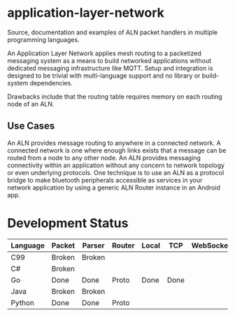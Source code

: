 # application-layer-network
Source, documentation and examples of ALN packet handlers in multiple programming languages.

An Application Layer Network applies mesh routing to a packetized messaging system as a means to build networked applications without dedicated messaging infrastructure like MQTT. Setup and integration is designed to be trivial with multi-language support and no library or build-system dependencies.

Drawbacks include that the routing table requires memory on each routing node of an ALN.

## Use Cases
An ALN provides message routing to anywhere in a connected network. A connected network is one where enough links exists that a message can be routed from a node to any other node. An ALN provides messaging connectivity within an application without any concern to network topology or even underlying protocols. One technique is to use an ALN as a protocol bridge to make bluetooth peripherals accessible as services in your network application by using a generic ALN Router instance in an Android app.

# Development Status
| Language | Packet | Parser | Router | Local | TCP  | WebSocket |
|----------|--------|--------|--------|-------|------|-----------|
| C99      | Broken | Broken |        |       |      |           |
| C#       | Broken |        |        |       |      |           |
| Go       | Done   | Done   | Proto  | Done  | Done |           |
| Java     | Broken | Broken |        |       |      |           |
| Python   | Done   | Done   | Proto  |       |      |           |
